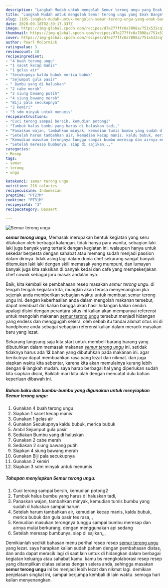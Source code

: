 ```yaml
---
description: "Langkah Mudah untuk mengolah Semur terong ungu yang Enak Banget"
title: "Langkah Mudah untuk mengolah Semur terong ungu yang Enak Banget"
slug: 1105-langkah-mudah-untuk-mengolah-semur-terong-ungu-yang-enak-banget
date: 2020-09-18T02:39:17.337Z
image: https://img-global.cpcdn.com/recipes/d7e277ffc0a7898a/751x532cq70/semur-terong-ungu-foto-resep-utama.jpg
thumbnail: https://img-global.cpcdn.com/recipes/d7e277ffc0a7898a/751x532cq70/semur-terong-ungu-foto-resep-utama.jpg
cover: https://img-global.cpcdn.com/recipes/d7e277ffc0a7898a/751x532cq70/semur-terong-ungu-foto-resep-utama.jpg
author: Pearl McCormick
ratingvalue: 3
reviewcount: 10
recipeingredient:
- "4 buah terong ungu"
- "1 sacet kecap manis"
- "1 gelas air"
- "Secukupnya kaldu bubuk merica bubuk"
- "Sejumput gula pasir"
- " Bumbu yang di haluskan"
- "2 cabe merah"
- "2 siung bawang putih"
- "4 siung bawang merah"
- "Biji pala secukupnya"
- "2 kemiri"
- "3 sdm minyak untuk menumis"
recipeinstructions:
- "Cuci terong sampai bersih, kemudian potong2"
- "Tumbuk halus bumbu yang harus di haluskan tadi,"
- "Panaskan wajan, tambahkan minyak, kemudian tumis bumbu yang sudah d haluskan sampai harum"
- "Setelah harum tambahkan air, kemudian kecap manis, kaldu bubuk, merica bubuk dan gula pasir tes rasa,,,"
- "Kemudian masukan terongnya tunggu sampai bumbu meresap dan airnya mulai berkurang, dengan menggunakan api sedang"
- "Setelah meresap bumbunya, siap di sajikan,,,"
categories:
- Resep
tags:
- semur
- terong
- ungu

katakunci: semur terong ungu 
nutrition: 216 calories
recipecuisine: Indonesian
preptime: "PT27M"
cooktime: "PT31M"
recipeyield: "3"
recipecategory: Dessert

---
```



![Semur terong ungu](https://img-global.cpcdn.com/recipes/d7e277ffc0a7898a/751x532cq70/semur-terong-ungu-foto-resep-utama.jpg)

<b><i>semur terong ungu</i></b>, Memasak merupakan bentuk kegiatan yang seru dilakukan oleh berbagai kalangan. tidak hanya para wanita, sebagian laki laki juga banyak yang tertarik dengan kegiatan ini. walaupun hanya untuk sekedar berpesta dengan sahabat atau memang sudah menjadi passion dalam dirinya. tidak asing lagi dalam dunia chef sekarang sangat banyak ditemukan laki laki dengan skill memasak yang mumpuni, dan lumayan banyak juga kita saksikan di banyak kedai dan cafe yang mempekerjakan chef cowok sebagai juru masak andalan nya.

Baik, kita kembali ke pembahasan resep masakan <i>semur terong ungu</i>. di tengah tengah kegiatan kita, mungkin akan terasa menyenangkan jika sejenak anda memberikan sebagian waktu untuk membuat semur terong ungu ini. dengan keberhasilan anda dalam mengolah makanan tersebut, dapat membuat diri kalian bangga akan hasil hidangan kalian sendiri. apalagi disini dengan perantara situs ini kalian akan mempunyai referensi untuk mengolah makanan <u>semur terong ungu</u> tersebut menjadi hidangan yang endess dan menggugah selera, oleh sebab itu tandai alamat situs ini di handphone anda sebagai sebagian referensi kalian dalam meracik masakan baru yang lezat.




Sekarang langsung saja kita start untuk membeli barang barang yang dibutuhkan dalam memasak makanan <u><i>semur terong ungu</i></u> ini. setidak tidaknya harus ada <b>12</b> bahan yang dibutuhkan pada makanan ini. agar berikutnya dapat membuahkan rasa yang lezat dan nikmat. dan juga siapkan waktu kita sebentar, karena kita akan memulainya kurang lebih dengan <b>6</b> langkah mudah. saya harap berbagai hal yang diperlukan sudah kita siapkan disini, Baiklah mari kita olah dengan mencatat dulu bahan keperluan dibawah ini.

<!--inarticleads1-->

##### Bahan baku dan bumbu-bumbu yang digunakan untuk menyiapkan Semur terong ungu:

1. Gunakan 4 buah terong ungu
1. Siapkan 1 sacet kecap manis
1. Gunakan 1 gelas air
1. Gunakan Secukupnya kaldu bubuk, merica bubuk
1. Ambil Sejumput gula pasir
1. Sediakan  Bumbu yang di haluskan
1. Gunakan 2 cabe merah
1. Sediakan 2 siung bawang putih
1. Siapkan 4 siung bawang merah
1. Gunakan Biji pala secukupnya
1. Gunakan 2 kemiri
1. Siapkan 3 sdm minyak untuk menumis




<!--inarticleads2-->

##### Tahapan menyiapkan Semur terong ungu:

1. Cuci terong sampai bersih, kemudian potong2
1. Tumbuk halus bumbu yang harus di haluskan tadi,
1. Panaskan wajan, tambahkan minyak, kemudian tumis bumbu yang sudah d haluskan sampai harum
1. Setelah harum tambahkan air, kemudian kecap manis, kaldu bubuk, merica bubuk dan gula pasir tes rasa,,,
1. Kemudian masukan terongnya tunggu sampai bumbu meresap dan airnya mulai berkurang, dengan menggunakan api sedang
1. Setelah meresap bumbunya, siap di sajikan,,,




Demikianlah sedikit bahasan menu perihal resep resep <u>semur terong ungu</u> yang lezat. saya harapkan kalian sudah paham dengan pembahasan diatas, dan anda dapat meracik lagi di saat lain untuk di hidangkan dalam berbagai kegiatan keluarga atau sahabat kamu. kamu bs mengkolaborasi resep resep yang ditampilkan diatas selaras dengan selera anda, sehingga masakan <b>semur terong ungu</b> ini bs menjadi lebih lezat dan nikmat lagi. demikian penjelasan singkat ini, sampai berjumpa kembali di lain waktu. semoga hari kalian menyenangkan.
